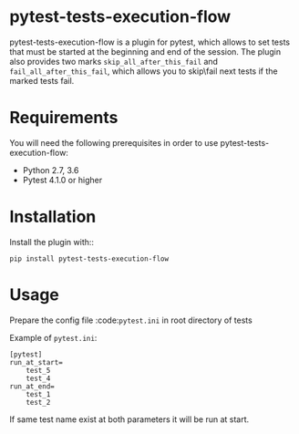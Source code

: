 

pytest-tests-execution-flow
==============================================================================

pytest-tests-execution-flow is a plugin for pytest, which allows to set tests that
must be started at the beginning and end of the session. The plugin also provides two marks
`skip_all_after_this_fail` and `fail_all_after_this_fail`, which allows you to skip\fail
next tests if the marked tests fail.

Requirements
==============================================================================

You will need the following prerequisites in order to use pytest-tests-execution-flow:

- Python 2.7, 3.6
- Pytest 4.1.0 or higher

Installation
==============================================================================
Install the plugin with::

    pip install pytest-tests-execution-flow

Usage
==============================================================================
Prepare the config file :code:`pytest.ini` in root directory of tests

Example of `pytest.ini`:

    [pytest]
    run_at_start=
        test_5
        test_4 
    run_at_end=
        test_1
        test_2 

If same test name exist at both parameters it will be run at start.

